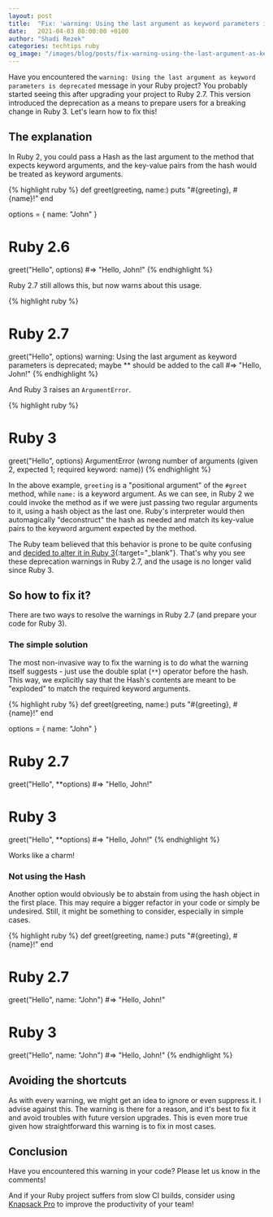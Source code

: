 ```yaml
---
layout: post
title:  "Fix: 'warning: Using the last argument as keyword parameters is deprecated'"
date:   2021-04-03 08:00:00 +0100
author: "Shadi Rezek"
categories: techtips ruby
og_image: "/images/blog/posts/fix-warning-using-the-last-argument-as-keyword-parameters-is-deprecated/warning.png"
---
```


Have you encountered the `warning: Using the last argument as keyword parameters is deprecated` message in your Ruby project? You probably started seeing this after upgrading your project to Ruby 2.7. This version introduced the deprecation as a means to prepare users for a breaking change in Ruby 3. Let's learn how to fix this!

## The explanation

In Ruby 2, you could pass a Hash as the last argument to the method that expects keyword arguments, and the key-value pairs from the hash would be treated as keyword arguments.

{% highlight ruby %}
def greet(greeting, name:)
  puts "#{greeting}, #{name}!"
end

options = { name: "John" }

# Ruby 2.6
greet("Hello", options)
#=> "Hello, John!"
{% endhighlight %}

Ruby 2.7 still allows this, but now warns about this usage.

{% highlight ruby %}
# Ruby 2.7
greet("Hello", options)
warning: Using the last argument as keyword parameters is deprecated; maybe ** should be added to the call
#=> "Hello, John!"
{% endhighlight %}

And Ruby 3 raises an `ArgumentError`.

{% highlight ruby %}
# Ruby 3
greet("Hello", options)
ArgumentError (wrong number of arguments (given 2, expected 1; required keyword: name))
{% endhighlight %}

In the above example, `greeting` is a "positional argument" of the `#greet` method, while `name:` is a keyword argument. As we can see, in Ruby 2 we could invoke the method as if we were just passing two regular arguments to it, using a hash object as the last one. Ruby's interpreter would then automagically "deconstruct" the hash as needed and match its key-value pairs to the keyword argument expected by the method.

The Ruby team believed that this behavior is prone to be quite confusing and [decided to alter it in Ruby 3](https://www.ruby-lang.org/en/news/2019/12/12/separation-of-positional-and-keyword-arguments-in-ruby-3-0/){:target="_blank"}. That's why you see these deprecation warnings in Ruby 2.7, and the usage is no longer valid since Ruby 3.

## So how to fix it?

There are two ways to resolve the warnings in Ruby 2.7 (and prepare your code for Ruby 3).

### The simple solution

The most non-invasive way to fix the warning is to do what the warning itself suggests - just use the double splat (`**`) operator before the hash. This way, we explicitly say that the Hash's contents are meant to be "exploded" to match the required keyword arguments.


{% highlight ruby %}
def greet(greeting, name:)
  puts "#{greeting}, #{name}!"
end

options = { name: "John" }

# Ruby 2.7
greet("Hello", **options)
#=> "Hello, John!"

# Ruby 3
greet("Hello", **options)
#=> "Hello, John!"
{% endhighlight %}

Works like a charm!


### Not using the Hash

Another option would obviously be to abstain from using the hash object in the first place. This may require a bigger refactor in your code or simply be undesired. Still, it might be something to consider, especially in simple cases.

{% highlight ruby %}
def greet(greeting, name:)
  puts "#{greeting}, #{name}!"
end

# Ruby 2.7
greet("Hello", name: "John")
#=> "Hello, John!"

# Ruby 3
greet("Hello", name: "John")
#=> "Hello, John!"
{% endhighlight %}


## Avoiding the shortcuts

As with every warning, we might get an idea to ignore or even suppress it. I advise against this. The warning is there for a reason, and it's best to fix it and avoid troubles with future version upgrades. This is even more true given how straightforward this warning is to fix in most cases.

## Conclusion

Have you encountered this warning in your code? Please let us know in the comments!

And if your Ruby project suffers from slow CI builds, consider using [Knapsack Pro](https://knapsackpro.com/?utm_source=docs_knapsackpro&utm_medium=blog_post&utm_campaign=fix-warning-using-the-last-argument-as-keyword-parameters-is-deprecated) to improve the productivity of your team!
